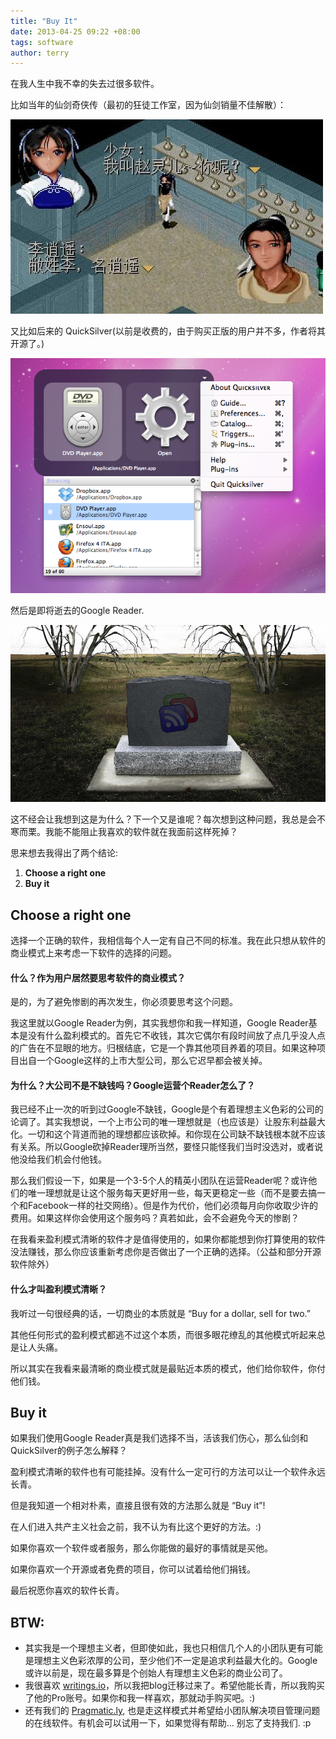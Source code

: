 ```yaml
---
title: "Buy It"
date: 2013-04-25 09:22 +08:00
tags: software
author: terry
---
```



在我人生中我不幸的失去过很多软件。
 
比如当年的仙剑奇侠传（最初的狂徒工作室，因为仙剑销量不佳解散）：
 
![](/images/xianjian.jpg)
 
又比如后来的 QuickSilver(以前是收费的，由于购买正版的用户并不多，作者将其开源了。)
 
![](/images/quicksilver.png)
 
然后是即将逝去的Google Reader.
 
![](/images/googlereader.jpg)
 
这不经会让我想到这是为什么？下一个又是谁呢？每次想到这种问题，我总是会不寒而栗。我能不能阻止我喜欢的软件就在我面前这样死掉？
 
思来想去我得出了两个结论:
 
1.  **Choose a right one**
2.  **Buy it**
 
## Choose a right one
 
选择一个正确的软件，我相信每个人一定有自己不同的标准。我在此只想从软件的商业模式上来考虑一下软件的选择的问题。
 
#### 什么？作为用户居然要思考软件的商业模式？
 
是的，为了避免惨剧的再次发生，你必须要思考这个问题。
 
我这里就以Google Reader为例，其实我想你和我一样知道，Google Reader基本是没有什么盈利模式的。首先它不收钱，其次它偶尔有段时间放了点几乎没人点的广告在不显眼的地方。归根结底，它是一个靠其他项目养着的项目。如果这种项目出自一个Google这样的上市大型公司，那么它迟早都会被关掉。
 
#### 为什么？大公司不是不缺钱吗？Google运营个Reader怎么了？
 
我已经不止一次的听到过Google不缺钱，Google是个有着理想主义色彩的公司的论调了。其实我想说，一个上市公司的唯一理想就是（也应该是）让股东利益最大化。一切和这个背道而驰的理想都应该砍掉。和你现在公司缺不缺钱根本就不应该有关系。所以Google砍掉Reader理所当然，要怪只能怪我们当时没选对，或者说他没给我们机会付他钱。
 
那么我们假设一下，如果是一个3-5个人的精英小团队在运营Reader呢？或许他们的唯一理想就是让这个服务每天更好用一些，每天更稳定一些（而不是要去搞一个和Facebook一样的社交网络）。但是作为代价，他们必须每月向你收取少许的费用。如果这样你会使用这个服务吗？真若如此，会不会避免今天的惨剧？
 
在我看来盈利模式清晰的软件才是值得使用的，如果你都能想到你打算使用的软件没法赚钱，那么你应该重新考虑你是否做出了一个正确的选择。（公益和部分开源软件除外）
 
#### 什么才叫盈利模式清晰？
 
我听过一句很经典的话，一切商业的本质就是 “Buy for a dollar, sell for two.”
 
其他任何形式的盈利模式都逃不过这个本质，而很多眼花缭乱的其他模式听起来总是让人头痛。
 
所以其实在我看来最清晰的商业模式就是最贴近本质的模式，他们给你软件，你付他们钱。
 
## Buy it
 
如果我们使用Google Reader真是我们选择不当，活该我们伤心，那么仙剑和QuickSilver的例子怎么解释？
 
盈利模式清晰的软件也有可能挂掉。没有什么一定可行的方法可以让一个软件永远长青。
 
但是我知道一个相对朴素，直接且很有效的方法那么就是 “Buy it”!
 
在人们进入共产主义社会之前，我不认为有比这个更好的方法。:)
 
如果你喜欢一个软件或者服务，那么你能做的最好的事情就是买他。
 
如果你喜欢一个开源或者免费的项目，你可以试着给他们捐钱。
 
最后祝愿你喜欢的软件长青。
 
## BTW: 
 
-   其实我是一个理想主义者，但即使如此，我也只相信几个人的小团队更有可能是理想主义色彩浓厚的公司，至少他们不一定是追求利益最大化的。Google或许以前是，现在最多算是个创始人有理想主义色彩的商业公司了。
-   我很喜欢 [writings.io](http://writings.io/)，所以我把blog迁移过来了。希望他能长青，所以我购买了他的Pro账号。如果你和我一样喜欢，那就动手购买吧。:)
-   还有我们的 [Pragmatic.ly](https://pragmatic.ly/), 也是走这样模式并希望给小团队解决项目管理问题的在线软件。有机会可以试用一下，如果觉得有帮助... 别忘了支持我们.  :p
